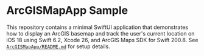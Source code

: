 # ArcGISMapApp Sample

This repository contains a minimal SwiftUI application that demonstrates how to display an ArcGIS basemap and track the user's current location on iOS 18 using Swift 6.2, Xcode 26, and ArcGIS Maps SDK for Swift 200.8. See [`ArcGISMapApp/README.md`](ArcGISMapApp/README.md) for setup details.
